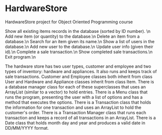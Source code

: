 # HardwareStore
HardwareStore project for Object Oriented Programming course

Show all existing items records in the database (sorted by ID number). \n
Add new item (or quantity) to the database.\n
Delete an item from a database.\n
Search for an item given its name.\n
Show a list of users in the database.\n
Add new user to the database.\n
Update user info (given their id).\n
Complete a sale transaction.\n
Show completed sale transactions.\n
Exit program.\n

The hardware store has two user types, customer and employee and two types of inventory: hardware and appliances. It also runs and keeps track of sale transactions. 
Customer and Employee classes both inherit from class User and Hardware and Appliance classes inherit from class Item. 
There is a database manager class for each of these superclasses that uses an ArrayList (similar to a vector) to hold entries.
There is a Menu class that runs the program, presenting the user with a list of options and has a method that executes the options.
There is a Transaction class that holds the information for one transaction and uses an ArrayList to hold the customer's order.
There is a Transaction Manager class that runs each transaction and keeps a record of all transactions in an ArrayList.
There is a Date class that holds month day and year and produces a valid date in DD/MM/YYYY format.
